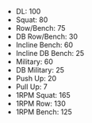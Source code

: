 * DL: 100
*  Squat: 80
*  Row/Bench: 75
*  DB Row/Bench: 30
*  Incline Bench: 60
*  Incline DB Bench: 25
*  Military: 60
*  DB Military: 25
*  Push Up: 20
*  Pull Up: 7
*  1RPM Squat: 165
*  1RPM Row: 130
*  1RPM Bench: 125
